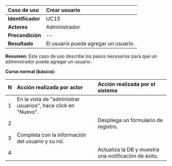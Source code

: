 | **Caso de uso**      | **Crear usuario** |
| :---        | :---        |
| **Identificador**      | UC15 |
| **Actores**      | Administrador |
| **Precondición**   | -- |
| **Resultado**   | El usuario puede agregar un usuario. |

**Resumen:**
Este caso de uso describe los pasos necesarios para que un administrador pueda agregar un usuario.

**Curso normal (básico):**

| **N**      | **Acción realizada por actor** | **Acción realizada por el sistema** |
| :---        | :---        | :---        |
| 1      | En la vista de "administrar usuarios", hace click en "Nuevo". |  |
| 2      |  | Despliega un formulario de registro. |
| 3      | Completa con la información del usuario y su rol. |  |
| 4      |  | Actualiza la DB y muestra una notificación de éxito. |

